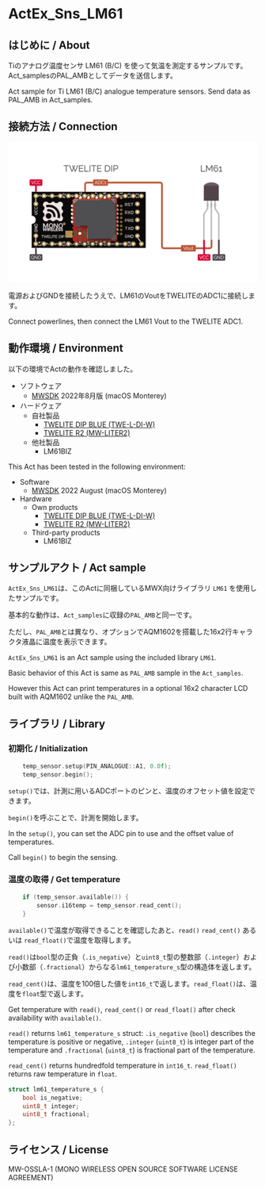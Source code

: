 # ActEx\_Sns\_LM61

## はじめに / About

Tiのアナログ温度センサ LM61 (B/C) を使って気温を測定するサンプルです。
Act\_samplesのPAL\_AMBとしてデータを送信します。

Act sample for Ti LM61 (B/C) analogue temperature sensors.
Send data as PAL\_AMB in Act\_samples.

## 接続方法 / Connection

![Wiring LM61](.images/actex_sns_lm61_wiring_sm.png)

電源およびGNDを接続したうえで、LM61のVoutをTWELITEのADC1に接続します。

Connect powerlines, then connect the LM61 Vout to the TWELITE ADC1.

## 動作環境 / Environment

以下の環境でActの動作を確認しました。

- ソフトウェア
  - [MWSDK](https://mono-wireless.com/jp/products/stage/index.html) 2022年8月版 (macOS Monterey)
- ハードウェア
  - 自社製品
    - [TWELITE DIP BLUE (TWE-L-DI-W)](https://mono-wireless.com/jp/products/TWE-Lite-DIP/index.html)
    - [TWELITE R2 (MW-LITER2)](https://mono-wireless.com/jp/products/TWE-LITE-R/index.html)
  - 他社製品
    - LM61BIZ

This Act has been tested in the following environment:

- Software
  - [MWSDK](https://mono-wireless.com/jp/products/stage/index.html) 2022 August (macOS Monterey)
- Hardware
  - Own products
    - [TWELITE DIP BLUE (TWE-L-DI-W)](https://mono-wireless.com/jp/products/TWE-Lite-DIP/index.html)
    - [TWELITE R2 (MW-LITER2)](https://mono-wireless.com/jp/products/TWE-LITE-R/index.html)
  - Third-party products
    - LM61BIZ

## サンプルアクト / Act sample

`ActEx_Sns_LM61`は、このActに同梱しているMWX向けライブラリ `LM61` を使用したサンプルです。

基本的な動作は、`Act_samples`に収録の`PAL_AMB`と同一です。

ただし、`PAL_AMB`とは異なり、オプションでAQM1602を搭載した16x2行キャラクタ液晶に温度を表示できます。

`ActEx_Sns_LM61` is an Act sample using the included library `LM61`.

Basic behavior of this Act is same as `PAL_AMB` sample in the `Act_samples`.

However this Act can print temperatures in a optional 16x2 character LCD built with AQM1602 unlike the `PAL_AMB`.

## ライブラリ / Library

### 初期化 / Initialization

```C++:ActEx_Sns_LM61.cpp
    temp_sensor.setup(PIN_ANALOGUE::A1, 0.0f);
    temp_sensor.begin();
```

`setup()`では、計測に用いるADCポートのピンと、温度のオフセット値を設定できます。

`begin()`を呼ぶことで、計測を開始します。

In the `setup()`, you can set the ADC pin to use and the offset value of temperatures.

Call `begin()` to begin the sensing.

### 温度の取得 / Get temperature

```C++:ActEx_Sns_LM61.cpp
	if (temp_sensor.available()) {
		sensor.i16temp = temp_sensor.read_cent();
    }
```

`available()`で温度が取得できることを確認したあと、`read()` `read_cent()` あるいは `read_float()`で温度を取得します。

`read()`は`bool`型の正負（`.is_negative`）と`uint8_t`型の整数部（`.integer`）および小数部（`.fractional`）からなる`lm61_temperature_s`型の構造体を返します。

`read_cent()`は、温度を100倍した値を`int16_t`で返します。`read_float()`は、温度を`float`型で返します。

Get temperature with `read()`, `read_cent()` or `read_float()` after check availability with `available()`.

`read()` returns `lm61_temperature_s` struct: `.is_negative` (`bool`) describes the temperature is positive or negative, `.integer` (`uint8_t`) is integer part of the temperature and `.fractional` (`uint8_t`) is fractional part of the temperature.

`read_cent()` returns hundredfold temperature in `int16_t`. `read_float()` returns raw temperature in `float`.

```C++:LM61.hpp
struct lm61_temperature_s {
    bool is_negative;
    uint8_t integer;
    uint8_t fractional;
};
```

## ライセンス / License
MW-OSSLA-1 (MONO WIRELESS OPEN SOURCE SOFTWARE LICENSE AGREEMENT)
